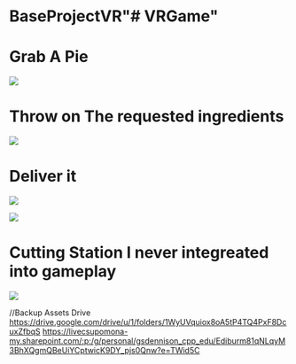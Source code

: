# BaseProjectVR"# VRGame" 



<h1>Grab A Pie</h1>

![](https://github.com/MartyChouette/Purrfect_Pizza_VR/blob/main/GIFS/PPDISPLAY1.gif)


<h1>Throw on The requested ingredients</h1>

![](https://github.com/MartyChouette/Purrfect_Pizza_VR/blob/main/GIFS/PPINGRED2%20.gif)


<h1>Deliver it</h1>

![](https://github.com/MartyChouette/Purrfect_Pizza_VR/blob/main/GIFS/PPMOVE3.gif)


![](https://github.com/MartyChouette/Purrfect_Pizza_VR/blob/main/GIFS/PPWIN4.gif)



<h1>Cutting Station I never integreated into gameplay</h1>

![](https://github.com/MartyChouette/Purrfect_Pizza_VR/blob/main/GIFS/PPVRCUT.gif)

















//Backup Assets Drive
https://drive.google.com/drive/u/1/folders/1WyUVquiox8oA5tP4TQ4PxF8DcuxZfbqS
https://livecsupomona-my.sharepoint.com/:p:/g/personal/gsdennison_cpp_edu/Ediburm81qNLqyM3BhXQgmQBeUiYCptwicK9DY_pjs0Qnw?e=TWid5C
